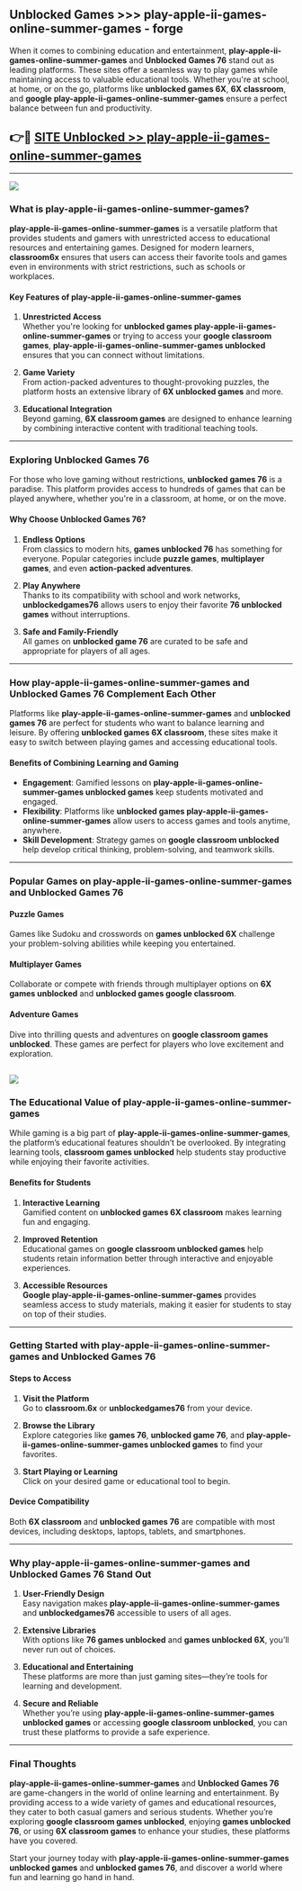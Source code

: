 ## Unblocked Games >>> play-apple-ii-games-online-summer-games - forge 

When it comes to combining education and entertainment, **play-apple-ii-games-online-summer-games** and **Unblocked Games 76** stand out as leading platforms. These sites offer a seamless way to play games while maintaining access to valuable educational tools. Whether you're at school, at home, or on the go, platforms like **unblocked games 6X**, **6X classroom**, and **google play-apple-ii-games-online-summer-games** ensure a perfect balance between fun and productivity.
## 👉🔴 [SITE Unblocked >> play-apple-ii-games-online-summer-games](http://premium.freeplayer.one?title=play-apple-ii-games-online-summer-games&ref=22JU)
---
<a href="http://premium.freeplayer.one?title=play-apple-ii-games-online-summer-games&ref=22JU/"><img src="https://github.com/user-attachments/assets/438f12ca-57a4-47a3-8ead-c64da593a1e5"/></a>
### What is play-apple-ii-games-online-summer-games?  

**play-apple-ii-games-online-summer-games** is a versatile platform that provides students and gamers with unrestricted access to educational resources and entertaining games. Designed for modern learners, **classroom6x** ensures that users can access their favorite tools and games even in environments with strict restrictions, such as schools or workplaces.  

#### Key Features of play-apple-ii-games-online-summer-games  

1. **Unrestricted Access**  
   Whether you're looking for **unblocked games play-apple-ii-games-online-summer-games** or trying to access your **google classroom games**, **play-apple-ii-games-online-summer-games unblocked** ensures that you can connect without limitations.  

2. **Game Variety**  
   From action-packed adventures to thought-provoking puzzles, the platform hosts an extensive library of **6X unblocked games** and more.  

3. **Educational Integration**  
   Beyond gaming, **6X classroom games** are designed to enhance learning by combining interactive content with traditional teaching tools.  



---

### Exploring Unblocked Games 76  

For those who love gaming without restrictions, **unblocked games 76** is a paradise. This platform provides access to hundreds of games that can be played anywhere, whether you're in a classroom, at home, or on the move.  

#### Why Choose Unblocked Games 76?  

1. **Endless Options**  
   From classics to modern hits, **games unblocked 76** has something for everyone. Popular categories include **puzzle games**, **multiplayer games**, and even **action-packed adventures**.  

2. **Play Anywhere**  
   Thanks to its compatibility with school and work networks, **unblockedgames76** allows users to enjoy their favorite **76 unblocked games** without interruptions.  

3. **Safe and Family-Friendly**  
   All games on **unblocked game 76** are curated to be safe and appropriate for players of all ages.  

---

### How play-apple-ii-games-online-summer-games and Unblocked Games 76 Complement Each Other  

Platforms like **play-apple-ii-games-online-summer-games** and **unblocked games 76** are perfect for students who want to balance learning and leisure. By offering **unblocked games 6X classroom**, these sites make it easy to switch between playing games and accessing educational tools.  

#### Benefits of Combining Learning and Gaming  

- **Engagement**: Gamified lessons on **play-apple-ii-games-online-summer-games unblocked games** keep students motivated and engaged.  
- **Flexibility**: Platforms like **unblocked games play-apple-ii-games-online-summer-games** allow users to access games and tools anytime, anywhere.  
- **Skill Development**: Strategy games on **google classroom unblocked** help develop critical thinking, problem-solving, and teamwork skills.  

---

### Popular Games on play-apple-ii-games-online-summer-games and Unblocked Games 76  

#### Puzzle Games  

Games like Sudoku and crosswords on **games unblocked 6X** challenge your problem-solving abilities while keeping you entertained.  

#### Multiplayer Games  

Collaborate or compete with friends through multiplayer options on **6X games unblocked** and **unblocked games google classroom**.  

#### Adventure Games  

Dive into thrilling quests and adventures on **google classroom games unblocked**. These games are perfect for players who love excitement and exploration.  

<a href="http://download.freeplayer.one?title=play-apple-ii-games-online-summer-games&ref=23D/"><img src="https://github.com/user-attachments/assets/fe0c3e91-c8e1-489c-acf0-e2f614c12fb8"/></a>
---

### The Educational Value of play-apple-ii-games-online-summer-games  

While gaming is a big part of **play-apple-ii-games-online-summer-games**, the platform’s educational features shouldn’t be overlooked. By integrating learning tools, **classroom games unblocked** help students stay productive while enjoying their favorite activities.  

#### Benefits for Students  

1. **Interactive Learning**  
   Gamified content on **unblocked games 6X classroom** makes learning fun and engaging.  

2. **Improved Retention**  
   Educational games on **google classroom unblocked games** help students retain information better through interactive and enjoyable experiences.  

3. **Accessible Resources**  
   **Google play-apple-ii-games-online-summer-games** provides seamless access to study materials, making it easier for students to stay on top of their studies.  

---

### Getting Started with play-apple-ii-games-online-summer-games and Unblocked Games 76  

#### Steps to Access  

1. **Visit the Platform**  
   Go to **classroom.6x** or **unblockedgames76** from your device.  

2. **Browse the Library**  
   Explore categories like **games 76**, **unblocked game 76**, and **play-apple-ii-games-online-summer-games unblocked games** to find your favorites.  

3. **Start Playing or Learning**  
   Click on your desired game or educational tool to begin.  

#### Device Compatibility  

Both **6X classroom** and **unblocked games 76** are compatible with most devices, including desktops, laptops, tablets, and smartphones.  

---

### Why play-apple-ii-games-online-summer-games and Unblocked Games 76 Stand Out  

1. **User-Friendly Design**  
   Easy navigation makes **play-apple-ii-games-online-summer-games** and **unblockedgames76** accessible to users of all ages.  

2. **Extensive Libraries**  
   With options like **76 games unblocked** and **games unblocked 6X**, you’ll never run out of choices.  

3. **Educational and Entertaining**  
   These platforms are more than just gaming sites—they’re tools for learning and development.  

4. **Secure and Reliable**  
   Whether you’re using **play-apple-ii-games-online-summer-games unblocked games** or accessing **google classroom unblocked**, you can trust these platforms to provide a safe experience.  

---

### Final Thoughts  

**play-apple-ii-games-online-summer-games** and **Unblocked Games 76** are game-changers in the world of online learning and entertainment. By providing access to a wide variety of games and educational resources, they cater to both casual gamers and serious students. Whether you’re exploring **google classroom games unblocked**, enjoying **games unblocked 76**, or using **6X classroom games** to enhance your studies, these platforms have you covered.  

Start your journey today with **play-apple-ii-games-online-summer-games unblocked games** and **unblocked games 76**, and discover a world where fun and learning go hand in hand.  